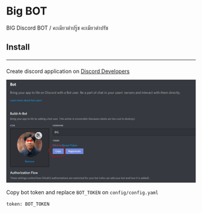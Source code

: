 # Big BOT
BIG Discord BOT / คะเมียวตําปรู๊ช คะเมียวตําปรัช

## Install <hr>

Create discord application on [Discord Developers](https://discord.com/developers/applications)

![Drag Racing](img/README_01.png)

Copy bot token and replace `BOT_TOKEN` on `config/config.yaml` 

```
token: BOT_TOKEN
```